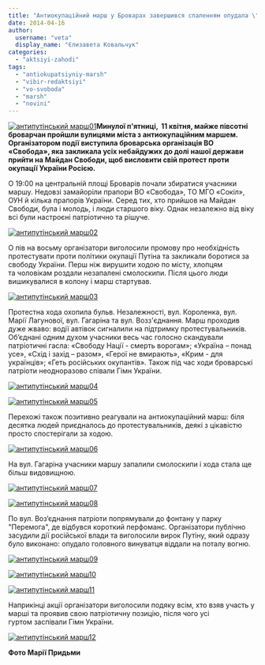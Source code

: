 ```yaml
---
title: "Антиокупаційний марш у Броварах завершився спаленням опудала \"головного інтервента\""
date: 2014-04-16
author: 
  username: "veta"
  display_name: "Єлизавета Ковальчук"
categories: 
  - "aktsiyi-zahodi"
tags: 
  - "antiokupatsiyniy-marsh"
  - "vibir-redaktsiyi"
  - "vo-svoboda"
  - "marsh"
  - "novini"
---
```


[![антипутінський марш01](https://mpz.brovary.org/wp-content/uploads/2014/04/antiputinskiy-marsh01.jpg)](https://mpz.brovary.org/wp-content/uploads/2014/04/antiputinskiy-marsh01.jpg)**Минулої п'ятниці,  11 квітня, майже півсотні броварчан пройшли вулицями міста з антиокупаційним маршем. Організатором події виступила броварська організація ВО «Свобода», яка закликала усіх небайдужих до долі нашої держави прийти на Майдан Свободи, щоб висловити свій протест проти окупації України Росією.**

О 19:00 на центральній площі Броварів почали збиратися учасники маршу. Недовзі замайоріли прапори ВО «Свобода», ТО МГО «Сокіл», ОУН й кілька прапорів України. Серед тих, хто прийшов на Майдан Свободи, була і молодь, і люди старшого віку. Однак незалежно від віку всі були настроєні патріотично та рішуче.

[![антипутінський марш02](https://mpz.brovary.org/wp-content/uploads/2014/04/antiputinskiy-marsh02.jpg)](https://mpz.brovary.org/wp-content/uploads/2014/04/antiputinskiy-marsh02.jpg)

О пів на восьму організатори виголосили промову про необхідність протестувати проти політики окупації Путіна та закликали боротися за свободу України. Перш ніж вирушити ходою по місту, хлопцям та чоловікам роздали незапалені смолоскипи. Після цього люди вишикувалися в колону і марш стартував.

[![антипутінський марш03](https://mpz.brovary.org/wp-content/uploads/2014/04/antiputinskiy-marsh03.jpg)](https://mpz.brovary.org/wp-content/uploads/2014/04/antiputinskiy-marsh03.jpg)

Протестна хода охопила бульв. Незалежності, вул. Короленка, вул. Марії Лагунової, вул. Гагаріна та вул. Возз'єднання. Марш проходив дуже жваво: водії автівок сигналили на підтримку протестувальників. Об’єднані одним духом учасники весь час голосно скандували патріотичні гасла: «Свободу Нації - смерть ворогам»; «Україна – понад усе», «Схід і захід – разом», «Герої не вмирають», «Крим - для українців»; «Геть російських окупантів». Також під час ходи броварські патріоти неодноразово співали Гімн України.

[![антипутінський марш04](https://mpz.brovary.org/wp-content/uploads/2014/04/antiputinskiy-marsh04.jpg)](https://mpz.brovary.org/wp-content/uploads/2014/04/antiputinskiy-marsh04.jpg)

[![антипутінський марш05](https://mpz.brovary.org/wp-content/uploads/2014/04/antiputinskiy-marsh05.jpg)](https://mpz.brovary.org/wp-content/uploads/2014/04/antiputinskiy-marsh05.jpg)

Перехожі також позитивно реагували на антиокупаційний марш: біля десятка людей приєдналось до протестувальників, деякі з цікавістю просто спостерігали за ходою.

[![антипутінський марш06](https://mpz.brovary.org/wp-content/uploads/2014/04/antiputinskiy-marsh06.jpg)](https://mpz.brovary.org/wp-content/uploads/2014/04/antiputinskiy-marsh06.jpg)

На вул. Гагаріна учасники маршу запалили смолоскипи і хода стала ще більш видовищною.

[![антипутінський марш07](https://mpz.brovary.org/wp-content/uploads/2014/04/antiputinskiy-marsh07.jpg)](https://mpz.brovary.org/wp-content/uploads/2014/04/antiputinskiy-marsh07.jpg)

[![антипутінський марш08](https://mpz.brovary.org/wp-content/uploads/2014/04/antiputinskiy-marsh08.jpg)](https://mpz.brovary.org/wp-content/uploads/2014/04/antiputinskiy-marsh08.jpg)

По вул. Воз’єднання патріоти попрямували до фонтану у парку "Перемога", де відбувся короткий перфоманс. Організатори публічно засудили дії російської влади та виголосили вирок Путіну, який одразу було виконано: опудало головного винуватця віддали на поталу вогню.

[![антипутінський марш09](https://mpz.brovary.org/wp-content/uploads/2014/04/antiputinskiy-marsh09.jpg)](https://mpz.brovary.org/wp-content/uploads/2014/04/antiputinskiy-marsh09.jpg)

[![антипутінський марш10](https://mpz.brovary.org/wp-content/uploads/2014/04/antiputinskiy-marsh10.jpg)](https://mpz.brovary.org/wp-content/uploads/2014/04/antiputinskiy-marsh10.jpg)

[![антипутінський марш11](https://mpz.brovary.org/wp-content/uploads/2014/04/antiputinskiy-marsh11.jpg)](https://mpz.brovary.org/wp-content/uploads/2014/04/antiputinskiy-marsh11.jpg)

Наприкінці акції організатори виголосили подяку всім, хто взяв участь у марші та проявив свою патріотичну позицію, після чого усі гуртом заспівали Гімн України.

[![антипутінський марш12](https://mpz.brovary.org/wp-content/uploads/2014/04/antiputinskiy-marsh12.jpg)](https://mpz.brovary.org/wp-content/uploads/2014/04/antiputinskiy-marsh12.jpg)

**Фото Марії Придьми**
